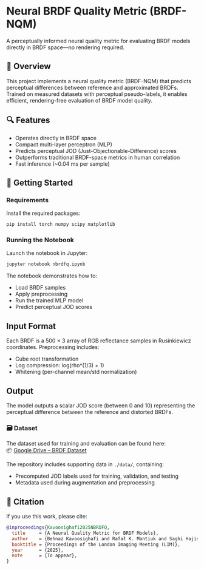 # Neural BRDF Quality Metric (BRDF-NQM)

A perceptually informed neural quality metric for evaluating BRDF models directly in BRDF space—no rendering required.

## 🧠 Overview

This project implements a neural quality metric (BRDF-NQM) that predicts perceptual differences between reference and approximated BRDFs. Trained on measured datasets with perceptual pseudo-labels, it enables efficient, rendering-free evaluation of BRDF model quality.

## 🔍 Features

- Operates directly in BRDF space
- Compact multi-layer perceptron (MLP)
- Predicts perceptual JOD (Just-Objectionable-Difference) scores
- Outperforms traditional BRDF-space metrics in human correlation
- Fast inference (~0.04 ms per sample)

## 🚀 Getting Started

### Requirements

Install the required packages:

```bash
pip install torch numpy scipy matplotlib
```

### Running the Notebook 

Launch the notebook in Jupyter:

```bash
jupyter notebook nbrdfq.ipynb
```
The notebook demonstrates how to:

- Load BRDF samples
- Apply preprocessing
- Run the trained MLP model
- Predict perceptual JOD scores

## Input Format
Each BRDF is a 500 × 3 array of RGB reflectance samples in Rusinkiewicz coordinates. Preprocessing includes:

- Cube root transformation
- Log compression: log(rho^(1/3) + 1)
- Whitening (per-channel mean/std normalization)

## Output
The model outputs a scalar JOD score (between 0 and 10) representing the perceptual difference between the reference and distorted BRDFs.

### 🗃️ Dataset

The dataset used for training and evaluation can be found here:  
📦 [Google Drive – BRDF Dataset](https://drive.google.com/drive/folders/1ujdKAe-s0DlhciXcBv0iU2EZZrnet8Cx?usp=sharing)

The repository includes supporting data in `./data/`, containing:
- Precomputed JOD labels used for training, validation, and testing
- Metadata used during augmentation and preprocessing


## 📌 Citation

If you use this work, please cite:

```bibtex
@inproceedings{Kavoosighafi2025NBRDFQ,
  title     = {A Neural Quality Metric for BRDF Models},
  author    = {Behnaz Kavoosighafi and Rafał K. Mantiuk and Saghi Hajisharif and Ehsan Miandji and Jonas Unger},
  booktitle = {Proceedings of the London Imaging Meeting (LIM)},
  year      = {2025},
  note      = {To appear},
}

